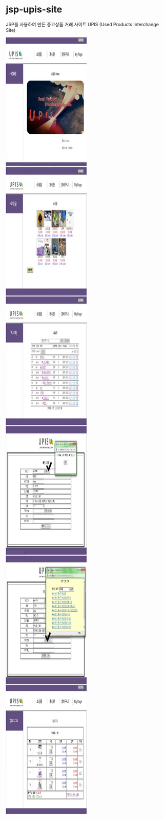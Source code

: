 # jsp-upis-site
JSP를 사용하여 만든 중고상품 거래 사이트 UPIS (Used Products Interchange Site)

<div>
  <div width='100%'>
    <img src='./screenshots/screenshot1.jpg' width='50%' height='400'>
    <img src='./screenshots/screenshot2.jpg' width='50%' height='400'>
  </div>
  
  <div width='100%'>
    <img src='./screenshots/screenshot3.jpg' width='50%' height='400'>
    <img src='./screenshots/screenshot4.jpg' width='50%' height='400'>
  </div>
  
  <div width='100%'>
    <img src='./screenshots/screenshot5.jpg' width='50%' height='400'>
    <img src='./screenshots/screenshot7.jpg' width='50%' height='400'>
  </div>
</div>
